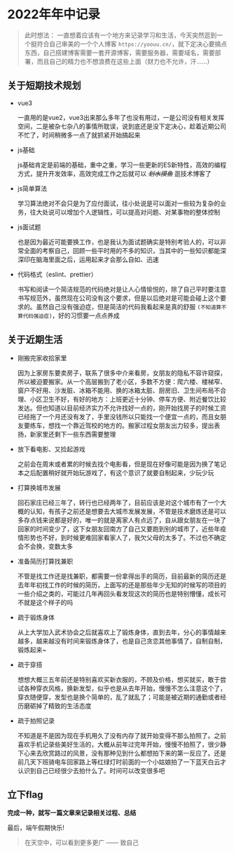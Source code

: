 # 2022年年中记录

> 此时想法： 一直想着应该有一个地方来记录学习和生活，今天突然逛到一个挺符合自己审美的一个个人博客 `https://yoouu.cn/`，就下定决心要搞点东西，自己搭建博客需要一套开源博客，需要服务器，需要域名，需要部署，而且自己的精力也不想浪费在这些上面（财力也不允许，汗……）

## 关于短期技术规划

-   vue3

    一直用的是vue2，vue3出来那么多年了也没有用过，一是公司没有相关发挥空间，二是被杂七杂八的事情所耽误，说到底还是没下定决心，趁着近期公司不忙了，时间稍微多一点了就抓紧开始搞起来

-   js基础

    js基础肯定是前端的基础，重中之重，学习一些更新的ES新特性，高效的编程方式，提升开发效率，高效完成工作之后就可以 *~~划水摸鱼~~* 逛技术博客了

-   js简单算法

    学习算法绝对不会只是为了应付面试，往小处说是可以面对一些较为复杂的业务，往大处说可以增加个人逻辑性，可以提高对问题、对某事物的整体控制

-   js面试题

    也是因为最近可能要换工作，也是我认为面试题确实是特别考验人的，可以非常全面的考察自己，回顾一些平时用的不多的知识，当其中的一些知识都能深深印在脑海里面之后，运用起来才会那么自如、迅速

-   代码格式（eslint、prettier）

    书写和阅读一个简洁规范的代码绝对是让人心情愉悦的，除了自己平时要注意书写规范外，虽然现在公司没有这个要求，但是以后绝对是可能会碰上这个要求的。虽然自己没有强迫症，但是简洁的代码我看起来是真的舒服 `(不知道算不算代码强迫症)`，好的习惯要一点点养成

## 关于近期生活

-   刚搬完家收拾家里

    因为上家房东要卖房子，联系了很多中介来看房，女朋友的隐私不容许窥探，所以被迫要搬家。从一个高层搬到了老小区，多数不方便：爬六楼、楼梯窄、窗户不好用、沙发脏、冰箱不能用、换的冰箱太脏、厨房旧、卫生间布局不合理、小区卫生不好，有好的地方：上班更近十分钟、停车方便、附近餐饮比较发达。但也知道以目前经济实力不允许找好一点的，刚开始找房子的时候工资已经拖了一个月还没有发了，手里没钱所以只能找一个便宜一点的，而且女朋友要练车，想找一个靠近驾校的地方的。搬家过程女朋友出力较多，提出表扬，新家里还剩下一些东西需要整理

-   放下看电影、又捡起游戏

    之前会在周末或者累的时候去找个电影看，但是现在好像可能是因为换了笔记本之后配置稍好就开始玩游戏了，有这个意识了就要自制起来，少玩少玩

-   打算换城市发展

    回石家庄已经三年了，转行也已经两年了，目前应该是对这个城市有了一个大概的认知，有孩子之前还是想要去大城市发展发展，不管是技术磨炼还是可以多存点钱来说都是好的，唯一的就是离家人有点远了，自从跟女朋友在一块了回家的时间变少了，这下女朋友回南方了自己又要跑到别的城市了，近些年疫情形势也不好，到时候更难回家看家人了，我欠父母的太多了。不过也不确定会不会换，变数太多

-   准备简历打算找兼职

    不管是找工作还是找兼职，都需要一份拿得出手的简历，目前最新的简历还是去年年初找工作的时候的简历，上面写的还是那些年少无知的时候写的项目的一些介绍之类的，可能过几年再回头看发现这次的简历也是特别懵懂，成长可不就是这个样子的吗

-   疏于锻炼身体

    从上大学加入武术协会之后就喜欢上了锻炼身体，直到去年，分心的事情越来越多，越来越没有时间来锻炼身体了，也是自己贪恋其他事情了，自制自制，锻炼起来~

-   疏于穿搭

    想想大概三五年前还是特别喜欢买新衣服的，不顾及价格，想买就买，敢于尝试各种穿衣风格，换新发型，似乎也是从去年开始，慢慢不怎么注意这个了，穿衣随便穿，发型也是换个简单的，乱了就乱了；可能是被近期的通勤或者经历磨砺掉了精致的生活态度

-   疏于拍照记录

    不知道是不是因为现在手机用久了没有内存了就开始变得不那么拍照了。之前喜欢手机记录些美好生活的，大概从前年过完年开始，慢慢不拍照了，很少静下心来去欣赏路过的风景，没有那种见到什么都想拍下来的第一反应了。还是前几天下班骑电车回家路上等红绿灯时前面的一个小姑娘拍了一下蓝天白云才认识到自己已经很少去拍什么了。时间可以改变很多吧

## 立下flag

**完成一种，就写一篇文章来记录相关过程、总结**

最后，端午假期快乐!

> 在天空中，可以看到更多更广 —— 致自己
